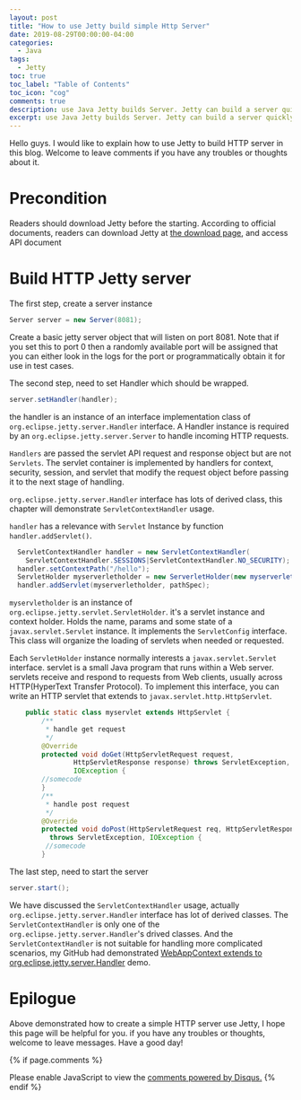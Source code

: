 ```yaml
---
layout: post
title: "How to use Jetty build simple Http Server"
date: 2019-08-29T00:00:00-04:00
categories:
  - Java
tags:
  - Jetty
toc: true
toc_label: "Table of Contents"
toc_icon: "cog"
comments: true
description: use Java Jetty builds Server. Jetty can build a server quickly within steps.it wipes extra procedures.
excerpt: use Java Jetty builds Server. Jetty can build a server quickly within steps.it wipes extra procedures.
---
```

Hello guys. I would like to explain how to use Jetty to build HTTP server in this blog. Welcome to leave comments if you have any troubles or thoughts about it.

# Precondition

Readers should download Jetty before the starting. According to official documents, readers can download Jetty at [the download page][1], and access API document



# Build HTTP Jetty server
The first step, create a server instance
```java
Server server = new Server(8081);
```
Create a basic jetty server object that will listen on port 8081. Note that if you set this to port 0 then a randomly available port will be assigned that you can either look in the logs for the port or programmatically obtain it for use in test cases.



The second step, need to set Handler which should be wrapped.
```java
server.setHandler(handler);
```
the handler is an instance of an interface implementation class of `org.eclipse.jetty.server.Handler` interface. A Handler instance is required by an `org.eclipse.jetty.server.Server` to handle incoming HTTP requests.

`Handlers` are passed the servlet API request and response object but are not `Servlets`. The servlet container is implemented by handlers for context, security, session, and servlet that modify the request object before passing it to the next stage of handling.

`org.eclipse.jetty.server.Handler` interface has lots of derived class, this chapter will demonstrate `ServletContextHandler` usage.


`handler` has a relevance with `Servlet` Instance by function `handler.addServlet()`.
```java
  ServletContextHandler handler = new ServletContextHandler(
  	ServletContextHandler.SESSIONS|ServletContextHandler.NO_SECURITY);
  handler.setContextPath("/hello");
  ServletHolder myserverletholder = new ServerletHolder(new myserverlet());
  handler.addServlet(myserverletholder, pathSpec);
```
`myservletholder` is an instance of `org.eclipse.jetty.servlet.ServletHolder`. it's a servlet instance and context holder. Holds the name, params and some state of a `javax.servlet.Servlet` instance. It implements the `ServletConfig` interface. This class will organize the loading of servlets when needed or requested.



Each `ServletHolder` instance normally interests a `javax.servlet.Servlet` interface. servlet is a small Java program that runs within a Web server. servlets receive and respond to requests from Web clients, usually across HTTP(HyperText Transfer Protocol). To implement this interface,  you can write an HTTP servlet that extends to `javax.servlet.http.HttpServlet`.


```java
    public static class myservlet extends HttpServlet {
        /**
         * handle get request
         */
        @Override
        protected void doGet(HttpServletRequest request,
                HttpServletResponse response) throws ServletException,
                IOException {
        //somecode
        }
        /**
         * handle post request
         */
        @Override
        protected void doPost(HttpServletRequest req, HttpServletResponse resp)
          throws ServletException, IOException {
         //somecode
        }
```

The last step, need to start the server
```java
server.start();
```
We have discussed the `ServletContextHandler` usage, actually `org.eclipse.jetty.server.Handler` interface has lot of derived classes.  The `ServletContextHandler` is only one of the `org.eclipse.jetty.server.Handler`'s drived classes. And the `ServletContextHandler` is not suitable for handling more complicated scenarios, my GitHub had demonstrated [WebAppContext extends to org.eclipse.jetty.server.Handler][WebAppContext] demo.

# Epilogue
Above demonstrated how to create a simple HTTP server use Jetty, I hope this page will be helpful for you. if you have any troubles or thoughts, welcome to leave messages. Have a good day!

[WebAppContext]: https://github.com/voltWu/Jetty-HTTP-example
[1]: https://www.eclipse.org/jetty/download.html
{% if page.comments %}
<div id="disqus_thread"></div>
<script>

/**
*  RECOMMENDED CONFIGURATION VARIABLES: EDIT AND UNCOMMENT THE SECTION BELOW TO INSERT DYNAMIC VALUES FROM YOUR PLATFORM OR CMS.
*  LEARN WHY DEFINING THESE VARIABLES IS IMPORTANT: https://disqus.com/admin/universalcode/#configuration-variables*/
/*
var disqus_config = function () {
this.page.url = PAGE_URL;  // Replace PAGE_URL with your page's canonical URL variable
this.page.identifier = PAGE_IDENTIFIER; // Replace PAGE_IDENTIFIER with your page's unique identifier variable
};
*/
(function() { // DON'T EDIT BELOW THIS LINE
var d = document, s = d.createElement('script');
s.src = 'https://https-github-com-voltwu-blog.disqus.com/embed.js';
s.setAttribute('data-timestamp', +new Date());
(d.head || d.body).appendChild(s);
})();
</script>
<noscript>Please enable JavaScript to view the <a href="https://disqus.com/?ref_noscript">comments powered by Disqus.</a></noscript>
{% endif %}
